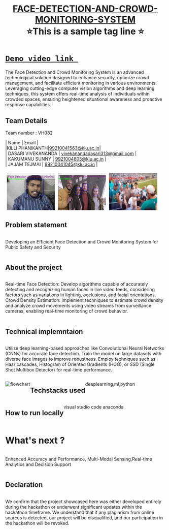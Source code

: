 
<h1 align="center" style="border-bottom: none">
    <b>
        <a href="https://www.google.com"> FACE-DETECTION-AND-CROWD-MONITORING-SYSTEM </a><br>
    </b>
    ⭐️This is a sample tag line  ⭐️ <br>
</h1>

# [`Demo video link `](https://youtu.be/qyDqY9Nnyvk) 
The Face Detection and Crowd Monitoring System is an advanced technological solution designed to enhance security, optimize crowd management, and facilitate efficient monitoring in various environments. Leveraging cutting-edge computer vision algorithms and deep learning techniques, this system offers real-time analysis of individuals within crowded spaces, ensuring heightened situational awareness and proactive response capabilities.
## Team Details
Team number : VH082

| Name    | Email           |          
|KILLI PHANIKANTH|99210041563@klu.ac.in|            
| DASARI VIVEKANANDA | vivekanandadasari313@gmail.com |       
| KAKUMANU SUNNY | 9921004805@klu.ac.in |         
| JAJAM TEJMAI | 99210041045@klu.ac.in |

<div style="display: flex; flex-wrap: wrap;">
    <img src="https://github.com/vivekananda313/Vashisht-hackathon-FACE-DETECTION-AND-CROWD-MONITORING-SYSTEM/blob/main/output_images/Screenshot%202024-03-17%20121222.png" alt="Image 1" style="width: 30%; margin: 5px;">
    <img src="https://github.com/vivekananda313/Vashisht-hackathon-FACE-DETECTION-AND-CROWD-MONITORING-SYSTEM/blob/main/output_images/Screenshot%202024-03-17%20120910.png" alt="Image 2" style="width: 30%; margin: 5px;">
    <img src="https://github.com/vivekananda313/Vashisht-hackathon-FACE-DETECTION-AND-CROWD-MONITORING-SYSTEM/blob/main/output_images/violence_2024-03-15_08-01-19.jpg" alt="Image 3" style="width: 30%; margin: 5px;">


## Problem statement 
Developing an Efficient Face Detection and Crowd Monitoring System for Public Safety and Security
## About the project
Real-time Face Detection: Develop algorithms capable of accurately detecting and recognizing human faces in live video feeds, considering factors such as variations in lighting, occlusions, and facial orientations.
Crowd Density Estimation: Implement techniques to estimate crowd density and analyze crowd movements using video streams from surveillance cameras, enabling real-time monitoring of crowd behavior.

## Technical implemntaion 
 Utilize deep learning-based approaches like Convolutional Neural Networks (CNNs) for accurate face detection.
 Train the model on large datasets with diverse face images to improve robustness.
Employ techniques such as Haar cascades, Histogram of Oriented Gradients (HOG), or SSD (Single Shot Multibox Detector) for real-time performance.

![flowchart]("https://images.app.goo.gl/4yVQnEVBFnEygU4o7")

## Techstacks used 
deeplearning,ml,python

## How to run locally 
visual studio code
anaconda 


# What's next ?
Enhanced Accuracy and Performance, Multi-Modal Sensing,Real-time Analytics and Decision Support

## Declaration
We confirm that the project showcased here was either developed entirely during the hackathon or underwent significant updates within the hackathon timeframe. We understand that if any plagiarism from online sources is detected, our project will be disqualified, and our participation in the hackathon will be revoked.
